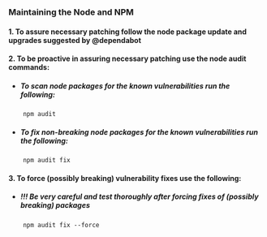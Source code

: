 ### Maintaining the Node and NPM 

#### 1. To assure necessary patching follow the node package update and upgrades suggested by @dependabot
#### 2. To be proactive in assuring necessary patching use the node audit commands:
  - ##### To scan node packages for the known vulnerabilities run the following:
```
    npm audit
```
  - ##### To fix non-breaking node packages for the known vulnerabilities run the following:
```
    npm audit fix
```
#### 3. To force (**possibly breaking**) vulnerability fixes use the following:
  - ##### !!! Be very careful and test thoroughly after forcing fixes of (**possibly breaking**) packages  
```
    npm audit fix --force
```